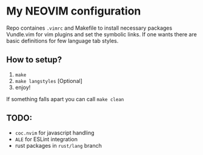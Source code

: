 # My NEOVIM configuration

Repo containes `.vimrc` and Makefile to install necessary packages
Vundle.vim for vim plugins and set the symbolic links. If one wants
there are basic definitions for few language tab styles.

## How to setup?

1. `make`
2. `make langstyles` [Optional]
3. enjoy!

If something falls apart you can call `make clean`

## TODO:
- `coc.nvim` for javascript handling
- `ALE` for ESLint integration
- rust packages in `rust/lang` branch

